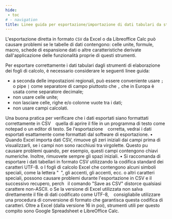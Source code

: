 ```yaml
---
hide:
 - toc
# - navigation
title: Linee guida per esportazione/importazione di dati tabulari da strumenti di foglio di calcolo a CSV
---
```


L'esportazione diretta in formato `CSV` da Excel o da Libreoffice Calc può causare problemi se le tabelle di dati contengono: celle unite, formule, macro, schede di espansione dati o altre caratteristiche derivate dall'applicazione delle funzionalità proprie di questi strumenti.

Per esportare correttamente i dati tabulari dagli strumenti di elaborazione dei fogli di calcolo, è necessario considerare le seguenti linee guida:

- a seconda delle impostazioni regionali, può essere conveniente usare `;` o pipe `|` come separatore di campo piuttosto che `,` che in Europa è usata come separatore decimale;
- non usare celle unite;
- non lasciare celle, righe e/o colonne vuote tra i dati;
- non usare campi calcolati.

Una buona pratica per verificare che i dati esportati siano formattati correttamente in CSV   quella di aprire il file in un programma di testo come notepad o un editor di testo. Se l'esportazione   corretta, vedrai i dati esportati esattamente come formattati dal software di esportazione.
• Quando Excel importa dati CSV, rimuove gli zeri iniziali dai campi prima di visualizzarli, se i campi non sono racchiusi tra virgolette. Questo pu  causare problemi quando, per esempio, questi campi contengono chiavi numeriche. Inoltre, rimuovete sempre gli spazi iniziali.
• Si raccomanda di esportare i dati tabellari in formato CSV utilizzando la codifica standard dei caratteri UTF-8.
o I fogli di calcolo Excel che contengono alcuni simboli speciali, come la lettera " ", gli accenti, gli accenti, ecc. o altri caratteri speciali, possono causare problemi durante l'esportazione in CSV e il successivo recupero, perch  il comando "Save as CSV" distorce qualsiasi carattere non-ASCII.
o Se la versione di Excel utilizzata non salva direttamente il file di dati codificato come UTF-8,   consigliabile utilizzare una procedura di conversione di formato che garantisca questa codifica di caratteri. Oltre a Excel (dalla versione 16 in poi), strumenti utili per questo compito sono Google Spreadsheet e LibreOffice Calc.